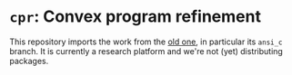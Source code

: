 # `cpr`: Convex program refinement

This repository imports the work from the [old one](https://github.com/cvxgrp/cone_prog_refine), in particular its `ansi_c`
branch. It is currently a research platform and we're not (yet) distributing
packages.
